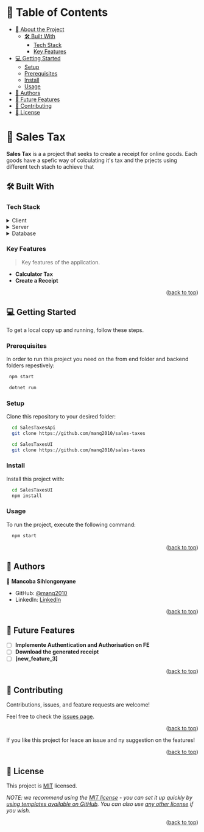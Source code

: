 <a name="readme-top"></a>

<!-- TABLE OF CONTENTS -->

# 📗 Table of Contents

- [📖 About the Project](#about-project)
  - [🛠 Built With](#built-with)
    - [Tech Stack](#tech-stack)
    - [Key Features](#key-features)
- [💻 Getting Started](#getting-started)
  - [Setup](#setup)
  - [Prerequisites](#prerequisites)
  - [Install](#install)
  - [Usage](#usage)
- [👥 Authors](#authors)
- [🔭 Future Features](#future-features)
- [🤝 Contributing](#contributing)
- [📝 License](#license)

<!-- PROJECT DESCRIPTION -->

# 📖 Sales Tax <a name="about-project"></a>

**Sales Tax** is a a project that seeks to create a receipt for online goods. Each goods have a spefic way of colculating it's tax and the prjects using different tech stach to achieve that

## 🛠 Built With <a name="built-with"></a>

### Tech Stack <a name="tech-stack"></a>

<details>
  <summary>Client</summary>
  <ul>
    <li><a href="https://reactjs.org/">Angular.js</a></li>
  </ul>
</details>

<details>
  <summary>Server</summary>
  <ul>
    <li><a href="https://expressjs.com/">C#</a></li>
     <li><a href="https://expressjs.com/">.NET8 core</a></li>
  </ul>
</details>

<details>
<summary>Database</summary>
  <ul>
    <li><a href="[https://www.microsoft.com/en-za/sql-server/]">SQL</a></li>
  </ul>
</details>

<!-- Features -->

### Key Features <a name="key-features"></a>

> Key features of the application.

- **Calculator Tax**
- **Create a Receipt**

<p align="right">(<a href="#readme-top">back to top</a>)</p>

<!-- GETTING STARTED -->

## 💻 Getting Started <a name="getting-started"></a>

To get a local copy up and running, follow these steps.

### Prerequisites

In order to run this project you need on the from end folder and backend folders repestively:

```sh
 npm start
```
```sh
 dotnet run
```

### Setup

Clone this repository to your desired folder:

```sh
  cd SalesTaxesApi
  git clone https://github.com/manq2010/sales-taxes
```
```sh
  cd SalesTaxesUI
  git clone https://github.com/manq2010/sales-taxes
```

### Install

Install this project with:

```sh
  cd SalesTaxesUI
  npm install
```

### Usage

To run the project, execute the following command:

```sh
  npm start
```

<p align="right">(<a href="#readme-top">back to top</a>)</p>

<!-- AUTHORS -->

## 👥 Authors <a name="authors"></a>

👤 **Mancoba Sihlongonyane**

- GitHub: [@manq2010](https://github.com/manq2010)
- LinkedIn: [LinkedIn](https://linkedin.com/in/mancoba)

<p align="right">(<a href="#readme-top">back to top</a>)</p>

<!-- FUTURE FEATURES -->

## 🔭 Future Features <a name="future-features"></a>

- [ ] **Implemente Authentication and Authorisation on FE**
- [ ] **Download the generated receipt**
- [ ] **[new_feature_3]**

<p align="right">(<a href="#readme-top">back to top</a>)</p>

<!-- CONTRIBUTING -->

## 🤝 Contributing <a name="contributing"></a>

Contributions, issues, and feature requests are welcome!

Feel free to check the [issues page](../../issues/).

<p align="right">(<a href="#readme-top">back to top</a>)</p>

If you like this project for leace an issue and ny suggestion on the features!

<p align="right">(<a href="#readme-top">back to top</a>)</p>

<!-- LICENSE -->

## 📝 License <a name="license"></a>

This project is [MIT](./LICENSE) licensed.

_NOTE: we recommend using the [MIT license](https://choosealicense.com/licenses/mit/) - you can set it up quickly by [using templates available on GitHub](https://docs.github.com/en/communities/setting-up-your-project-for-healthy-contributions/adding-a-license-to-a-repository). You can also use [any other license](https://choosealicense.com/licenses/) if you wish._

<p align="right">(<a href="#readme-top">back to top</a>)</p>

